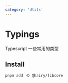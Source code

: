 ```yaml
---
category: 'Utils'
---
```


# Typings

Typescript 一些常用的类型

## Install

```
pnpm add -D @hairy/libcore
```